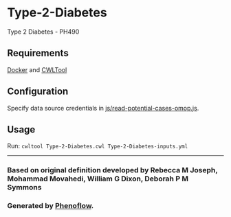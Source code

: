 # Type-2-Diabetes

Type 2 Diabetes - PH490

## Requirements

[Docker](https://docs.docker.com/install/) and [CWLTool](https://github.com/common-workflow-language/cwltool#install)

## Configuration

Specify data source credentials in [js/read-potential-cases-omop.js](js/read-potential-cases-omop.js).

## Usage

Run: `cwltool Type-2-Diabetes.cwl Type-2-Diabetes-inputs.yml`

***

### Based on original definition developed by Rebecca M Joseph, Mohammad Movahedi, William G Dixon, Deborah P M Symmons
### Generated by [Phenoflow](https://kclhi.org/phenoflow).
